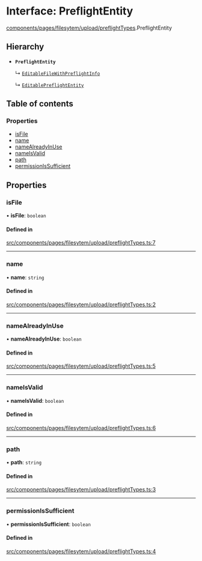 # Interface: PreflightEntity

[components/pages/filesytem/upload/preflightTypes](../wiki/components.pages.filesytem.upload.preflightTypes).PreflightEntity

## Hierarchy

- **`PreflightEntity`**

  ↳ [`EditableFileWithPreflightInfo`](../wiki/components.pages.filesytem.upload.preflightTypes.EditableFileWithPreflightInfo)

  ↳ [`EditablePreflightEntity`](../wiki/components.pages.filesytem.upload.preflightTypes.EditablePreflightEntity)

## Table of contents

### Properties

- [isFile](../wiki/components.pages.filesytem.upload.preflightTypes.PreflightEntity#isfile)
- [name](../wiki/components.pages.filesytem.upload.preflightTypes.PreflightEntity#name)
- [nameAlreadyInUse](../wiki/components.pages.filesytem.upload.preflightTypes.PreflightEntity#namealreadyinuse)
- [nameIsValid](../wiki/components.pages.filesytem.upload.preflightTypes.PreflightEntity#nameisvalid)
- [path](../wiki/components.pages.filesytem.upload.preflightTypes.PreflightEntity#path)
- [permissionIsSufficient](../wiki/components.pages.filesytem.upload.preflightTypes.PreflightEntity#permissionissufficient)

## Properties

### isFile

• **isFile**: `boolean`

#### Defined in

[src/components/pages/filesytem/upload/preflightTypes.ts:7](https://github.com/ExperimentsByFileFighter/WebApp-PoC-technical-Documentation/blob/5171d3e/src/components/pages/filesytem/upload/preflightTypes.ts#L7)

___

### name

• **name**: `string`

#### Defined in

[src/components/pages/filesytem/upload/preflightTypes.ts:2](https://github.com/ExperimentsByFileFighter/WebApp-PoC-technical-Documentation/blob/5171d3e/src/components/pages/filesytem/upload/preflightTypes.ts#L2)

___

### nameAlreadyInUse

• **nameAlreadyInUse**: `boolean`

#### Defined in

[src/components/pages/filesytem/upload/preflightTypes.ts:5](https://github.com/ExperimentsByFileFighter/WebApp-PoC-technical-Documentation/blob/5171d3e/src/components/pages/filesytem/upload/preflightTypes.ts#L5)

___

### nameIsValid

• **nameIsValid**: `boolean`

#### Defined in

[src/components/pages/filesytem/upload/preflightTypes.ts:6](https://github.com/ExperimentsByFileFighter/WebApp-PoC-technical-Documentation/blob/5171d3e/src/components/pages/filesytem/upload/preflightTypes.ts#L6)

___

### path

• **path**: `string`

#### Defined in

[src/components/pages/filesytem/upload/preflightTypes.ts:3](https://github.com/ExperimentsByFileFighter/WebApp-PoC-technical-Documentation/blob/5171d3e/src/components/pages/filesytem/upload/preflightTypes.ts#L3)

___

### permissionIsSufficient

• **permissionIsSufficient**: `boolean`

#### Defined in

[src/components/pages/filesytem/upload/preflightTypes.ts:4](https://github.com/ExperimentsByFileFighter/WebApp-PoC-technical-Documentation/blob/5171d3e/src/components/pages/filesytem/upload/preflightTypes.ts#L4)
